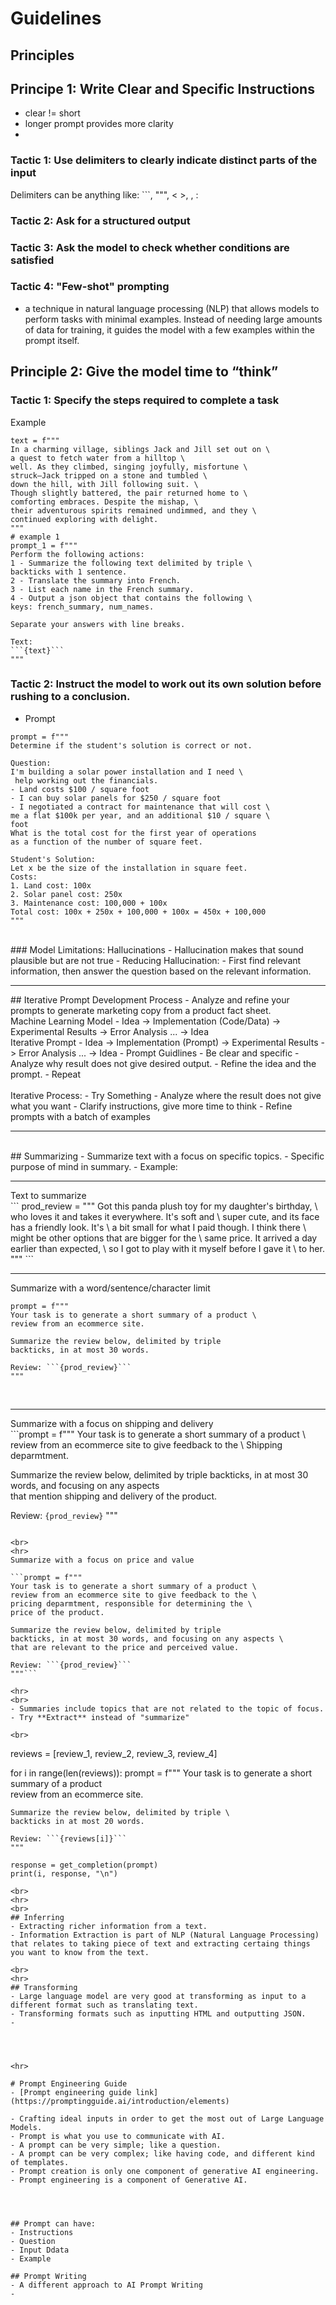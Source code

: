# Guidelines

## Principles

## Principe 1: Write Clear and Specific Instructions
- clear != short
- longer prompt provides more clarity
-

### **Tactic 1**: Use delimiters to clearly indicate distinct parts of the input
Delimiters can be anything like: ```, """, < >, <tag> </tag>, :

### **Tactic 2**: Ask for a structured output
### **Tactic 3**: Ask the model to check whether conditions are satisfied

### **Tactic 4**: "Few-shot" prompting
- a technique in natural language processing (NLP) that allows models to perform tasks with minimal examples. Instead of needing large amounts of data for training, it guides the model with a few examples within the prompt itself. 



## Principle 2: Give the model time to “think”

### Tactic 1: Specify the steps required to complete a task

Example
```
text = f"""
In a charming village, siblings Jack and Jill set out on \ 
a quest to fetch water from a hilltop \ 
well. As they climbed, singing joyfully, misfortune \ 
struck—Jack tripped on a stone and tumbled \ 
down the hill, with Jill following suit. \ 
Though slightly battered, the pair returned home to \ 
comforting embraces. Despite the mishap, \ 
their adventurous spirits remained undimmed, and they \ 
continued exploring with delight.
"""
# example 1
prompt_1 = f"""
Perform the following actions: 
1 - Summarize the following text delimited by triple \
backticks with 1 sentence.
2 - Translate the summary into French.
3 - List each name in the French summary.
4 - Output a json object that contains the following \
keys: french_summary, num_names.

Separate your answers with line breaks.

Text:
```{text}```
"""
```


### Tactic 2: Instruct the model to work out its own solution before rushing to a conclusion.

- Prompt
```
prompt = f"""
Determine if the student's solution is correct or not.

Question:
I'm building a solar power installation and I need \
 help working out the financials.
- Land costs $100 / square foot
- I can buy solar panels for $250 / square foot
- I negotiated a contract for maintenance that will cost \
me a flat $100k per year, and an additional $10 / square \
foot
What is the total cost for the first year of operations
as a function of the number of square feet.

Student's Solution:
Let x be the size of the installation in square feet.
Costs:
1. Land cost: 100x
2. Solar panel cost: 250x
3. Maintenance cost: 100,000 + 100x
Total cost: 100x + 250x + 100,000 + 100x = 450x + 100,000
"""
```

<br>
### Model Limitations: Hallucinations
- Hallucination makes that sound plausible but are not true
- Reducing Hallucination:
- First find relevant information, then answer the question based on the relevant information.

<br>
<hr/>
## Iterative Prompt Development Process
- Analyze and refine your prompts to generate marketing copy from a product fact sheet.


<br>
Machine Learning Model
- Idea -> Implementation (Code/Data) -> Experimental Results -> Error Analysis ... -> Idea
<br>
Iterative Prompt 
- Idea -> Implementation (Prompt) -> Experimental Results -> Error Analysis ... -> Idea
- Prompt Guidlines
  - Be clear and specific
  - Analyze why result does not give desired output.
  - Refine the idea and the prompt.
  - Repeat
<br>
<br>
Iterative Process:
- Try Something
- Analyze where the result does not give what you want
- Clarify instructions, give more time to think
- Refine prompts with a batch of examples

<hr>
<br>
## Summarizing
- Summarize text with a focus on specific topics.
- Specific purpose of mind in summary.
   - Example: 
<br>
<hr>
Text to summarize
<br>
```
prod_review = """
Got this panda plush toy for my daughter's birthday, \
who loves it and takes it everywhere. It's soft and \
super cute, and its face has a friendly look. It's \
a bit small for what I paid though. I think there \
might be other options that are bigger for the \
same price. It arrived a day earlier than expected, \
so I got to play with it myself before I gave it \
to her.
"""
```
<br>
<hr>
Summarize with a word/sentence/character limit
<br>

```
prompt = f"""
Your task is to generate a short summary of a product \
review from an ecommerce site.

Summarize the review below, delimited by triple
backticks, in at most 30 words.

Review: ```{prod_review}```
"""

```
<br>
<hr>
Summarize with a focus on shipping and delivery
<br>
```prompt = f"""
Your task is to generate a short summary of a product \
review from an ecommerce site to give feedback to the \
Shipping deparmtment.

Summarize the review below, delimited by triple
backticks, in at most 30 words, and focusing on any aspects \
that mention shipping and delivery of the product.

Review: ```{prod_review}```
"""
```

<br>
<hr>
Summarize with a focus on price and value

```prompt = f"""
Your task is to generate a short summary of a product \
review from an ecommerce site to give feedback to the \
pricing deparmtment, responsible for determining the \
price of the product.

Summarize the review below, delimited by triple
backticks, in at most 30 words, and focusing on any aspects \
that are relevant to the price and perceived value.

Review: ```{prod_review}```
"""```

<hr>
<br>
- Summaries include topics that are not related to the topic of focus.
- Try **Extract** instead of "summarize"

<br>
```
reviews = [review_1, review_2, review_3, review_4]

for i in range(len(reviews)):
    prompt = f"""
    Your task is to generate a short summary of a product \
    review from an ecommerce site.

    Summarize the review below, delimited by triple \
    backticks in at most 20 words.

    Review: ```{reviews[i]}```
    """

    response = get_completion(prompt)
    print(i, response, "\n")

```
<br>
<hr>
<br>
## Inferring
- Extracting richer information from a text.
- Information Extraction is part of NLP (Natural Language Processing) that relates to taking piece of text and extracting certaing things you want to know from the text.

<br>
<hr>
## Transforming
- Large language model are very good at transforming as input to a different format such as translating text.
- Transforming formats such as inputting HTML and outputting JSON.
- 




<hr>

# Prompt Engineering Guide
- [Prompt engineering guide link](https://promptingguide.ai/introduction/elements)

- Crafting ideal inputs in order to get the most out of Large Language Models.
- Prompt is what you use to communicate with AI.
- A prompt can be very simple; like a question.
- A prompt can be very complex; like having code, and different kind of templates.
- Prompt creation is only one component of generative AI engineering.
- Prompt engineering is a component of Generative AI.




## Prompt can have:
- Instructions
- Question
- Input Ddata
- Example

## Prompt Writing
- A different approach to AI Prompt Writing
- 
